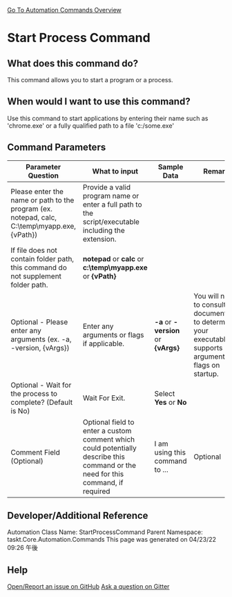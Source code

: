 <!--TITLE: Start Process Command -->
<!-- SUBTITLE: a command in the Programs/Process Commands group. -->
[Go To Automation Commands Overview](/automation-commands.md)


# Start Process Command


## What does this command do?
This command allows you to start a program or a process.


## When would I want to use this command?
Use this command to start applications by entering their name such as 'chrome.exe' or a fully qualified path to a file 'c:/some.exe'


## Command Parameters
| Parameter Question   	| What to input  	|  Sample Data 	| Remarks  	|
| ---                    | ---               | ---           | ---       |
|Please enter the name or path to the program (ex. notepad, calc, C:\temp\myapp.exe, {vPath})|Provide a valid program name or enter a full path to the script/executable including the extension.
If file does not contain folder path, this command do not supplement folder path.|**notepad** or **calc** or **c:\temp\myapp.exe** or **{vPath}**||
|Optional - Please enter any arguments (ex. -a, -version, {vArgs})|Enter any arguments or flags if applicable.|**-a** or **-version** or **{vArgs}**|You will need to consult documentation to determine if your executable supports arguments or flags on startup.|
|Optional - Wait for the process to complete? (Default is No)|Wait For Exit.|Select **Yes** or **No**||
|Comment Field (Optional)|Optional field to enter a custom comment which could potentially describe this command or the need for this command, if required|I am using this command to ...|Optional|










## Developer/Additional Reference
Automation Class Name: StartProcessCommand
Parent Namespace: taskt.Core.Automation.Commands
This page was generated on 04/23/22 09:26 午後


## Help
[Open/Report an issue on GitHub](https://github.com/saucepleez/taskt/issues/new)
[Ask a question on Gitter](https://gitter.im/taskt-rpa/Lobby)
